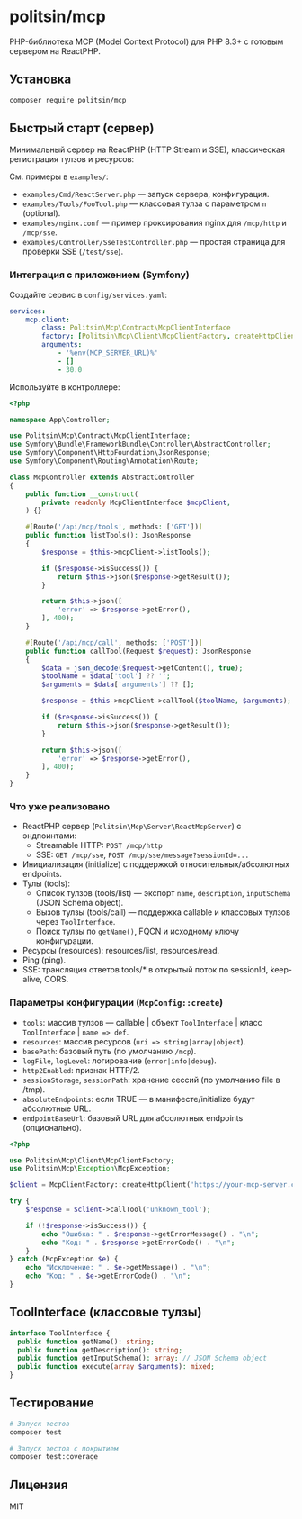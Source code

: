 # politsin/mcp

PHP-библиотека MCP (Model Context Protocol) для PHP 8.3+ с готовым сервером на ReactPHP.

## Установка

```bash
composer require politsin/mcp
```

## Быстрый старт (сервер)

Минимальный сервер на ReactPHP (HTTP Stream и SSE), классическая регистрация тулзов и ресурсов:

См. примеры в `examples/`:
- `examples/Cmd/ReactServer.php` — запуск сервера, конфигурация.
- `examples/Tools/FooTool.php` — классовая тулза с параметром `n` (optional).
- `examples/nginx.conf` — пример проксирования nginx для `/mcp/http` и `/mcp/sse`.
- `examples/Controller/SseTestController.php` — простая страница для проверки SSE (`/test/sse`).

### Интеграция с приложением (Symfony)

Создайте сервис в `config/services.yaml`:

```yaml
services:
    mcp.client:
        class: Politsin\Mcp\Contract\McpClientInterface
        factory: [Politsin\Mcp\Client\McpClientFactory, createHttpClient]
        arguments:
            - '%env(MCP_SERVER_URL)%'
            - []
            - 30.0
```

Используйте в контроллере:

```php
<?php

namespace App\Controller;

use Politsin\Mcp\Contract\McpClientInterface;
use Symfony\Bundle\FrameworkBundle\Controller\AbstractController;
use Symfony\Component\HttpFoundation\JsonResponse;
use Symfony\Component\Routing\Annotation\Route;

class McpController extends AbstractController
{
    public function __construct(
        private readonly McpClientInterface $mcpClient,
    ) {}

    #[Route('/api/mcp/tools', methods: ['GET'])]
    public function listTools(): JsonResponse
    {
        $response = $this->mcpClient->listTools();

        if ($response->isSuccess()) {
            return $this->json($response->getResult());
        }

        return $this->json([
            'error' => $response->getError(),
        ], 400);
    }

    #[Route('/api/mcp/call', methods: ['POST'])]
    public function callTool(Request $request): JsonResponse
    {
        $data = json_decode($request->getContent(), true);
        $toolName = $data['tool'] ?? '';
        $arguments = $data['arguments'] ?? [];

        $response = $this->mcpClient->callTool($toolName, $arguments);

        if ($response->isSuccess()) {
            return $this->json($response->getResult());
        }

        return $this->json([
            'error' => $response->getError(),
        ], 400);
    }
}
```

### Что уже реализовано

- ReactPHP сервер (`Politsin\Mcp\Server\ReactMcpServer`) с эндпоинтами:
  - Streamable HTTP: `POST /mcp/http`
  - SSE: `GET /mcp/sse`, `POST /mcp/sse/message?sessionId=...`
- Инициализация (initialize) с поддержкой относительных/абсолютных endpoints.
- Тулы (tools):
  - Список тулзов (tools/list) — экспорт `name`, `description`, `inputSchema` (JSON Schema object).
  - Вызов тулзы (tools/call) — поддержка callable и классовых тулзов через `ToolInterface`.
  - Поиск тулзы по `getName()`, FQCN и исходному ключу конфигурации.
- Ресурсы (resources): resources/list, resources/read.
- Ping (ping).
- SSE: трансляция ответов tools/* в открытый поток по sessionId, keep-alive, CORS.

### Параметры конфигурации (`McpConfig::create`)

- `tools`: массив тулзов — callable | объект `ToolInterface` | класс `ToolInterface` | `name => def`.
- `resources`: массив ресурсов (`uri => string|array|object`).
- `basePath`: базовый путь (по умолчанию `/mcp`).
- `logFile`, `logLevel`: логирование (`error|info|debug`).
- `http2Enabled`: признак HTTP/2.
- `sessionStorage`, `sessionPath`: хранение сессий (по умолчанию file в /tmp).
- `absoluteEndpoints`: если TRUE — в манифесте/initialize будут абсолютные URL.
- `endpointBaseUrl`: базовый URL для абсолютных endpoints (опционально).

```php
<?php

use Politsin\Mcp\Client\McpClientFactory;
use Politsin\Mcp\Exception\McpException;

$client = McpClientFactory::createHttpClient('https://your-mcp-server.com');

try {
    $response = $client->callTool('unknown_tool');

    if (!$response->isSuccess()) {
        echo "Ошибка: " . $response->getErrorMessage() . "\n";
        echo "Код: " . $response->getErrorCode() . "\n";
    }
} catch (McpException $e) {
    echo "Исключение: " . $e->getMessage() . "\n";
    echo "Код: " . $e->getErrorCode() . "\n";
}
```

## ToolInterface (классовые тулзы)

```php
interface ToolInterface {
  public function getName(): string;
  public function getDescription(): string;
  public function getInputSchema(): array; // JSON Schema object
  public function execute(array $arguments): mixed;
}
```

## Тестирование

```bash
# Запуск тестов
composer test

# Запуск тестов с покрытием
composer test:coverage
```

## Лицензия

MIT
